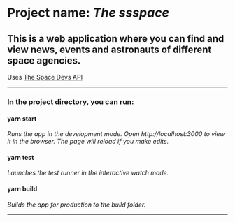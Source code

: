 # Project name: _The ssspace_

## This is a web application where you can find and view news, events and astronauts of different space agencies.

Uses [The Space Devs API](https://thespacedevs.com/llapi)

---

### In the project directory, you can run:

#### yarn start

_Runs the app in the development mode. Open http://localhost:3000 to view it in the browser. The page will reload if you make edits._

#### yarn test

_Launches the test runner in the interactive watch mode._

#### yarn build

_Builds the app for production to the build folder._

---
